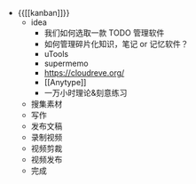 - {{[[kanban]]}}
    - idea
        - 我们如何选取一款 TODO 管理软件
        - 如何管理碎片化知识，笔记 or 记忆软件？
        - uTools
        - supermemo
        - https://cloudreve.org/
        - [[Anytype]]
        - 一万小时理论&刻意练习
    - 搜集素材
    - 写作
    - 发布文稿
    - 录制视频
    - 视频剪裁
    - 视频发布
    - 完成
